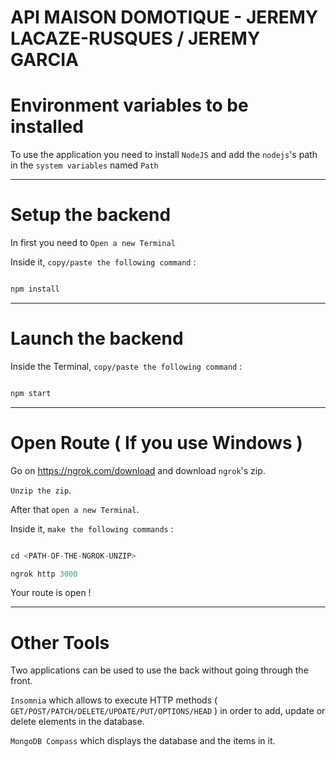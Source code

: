 # API MAISON DOMOTIQUE - JEREMY LACAZE-RUSQUES / JEREMY GARCIA


# Environment variables to be installed


To use the application you need to install `NodeJS` and add the `nodejs`'s path in the `system variables` named `Path`

---

# Setup the backend

In first you need to `Open a new Terminal`

Inside it, `copy/paste the following command` : 

```ts

npm install

```
---

# Launch the backend

Inside the Terminal, `copy/paste the following command` : 

```ts

npm start

```

---

# Open Route ( If you use Windows )

Go on https://ngrok.com/download and download `ngrok`'s zip.

`Unzip the zip`.

After that `open a new Terminal`.

Inside it, `make the following commands` :

```ts

cd <PATH-OF-THE-NGROK-UNZIP>

ngrok http 3000

```

Your route is open !

----

# Other Tools

Two applications can be used to use the back without going through the front.

`Insomnia` which allows to execute HTTP methods ( `GET/POST/PATCH/DELETE/UPDATE/PUT/OPTIONS/HEAD` ) in order to add, update or delete elements in the database.

`MongoDB Compass` which displays the database and the items in it.